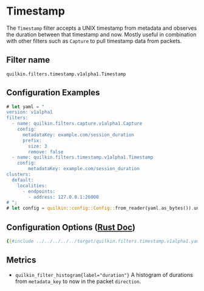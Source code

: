 # Timestamp

The `Timestamp` filter accepts a UNIX timestamp from metadata and observes the
duration between that timestamp and now. Mostly useful in combination with other
filters such as `Capture` to pull timestamp data from packets.

## Filter name
```text
quilkin.filters.timestamp.v1alpha1.Timestamp
```

## Configuration Examples
```rust
# let yaml = "
version: v1alpha1
filters:
  - name: quilkin.filters.capture.v1alpha1.Capture
    config:
      metadataKey: example.com/session_duration
      prefix:
        size: 3
        remove: false
  - name: quilkin.filters.timestamp.v1alpha1.Timestamp
    config:
        metadataKey: example.com/session_duration
clusters:
  default:
    localities:
      - endpoints:
        - address: 127.0.0.1:26000
# ";
# let config = quilkin::config::Config::from_reader(yaml.as_bytes()).unwrap();
```

## Configuration Options ([Rust Doc](../../../../api/quilkin/filters/timestamp/struct.Config.html))

```yaml
{{#include ../../../../../target/quilkin.filters.timestamp.v1alpha1.yaml}}
```

## Metrics

* `quilkin_filter_histogram{label="duration"}`
  A histogram of durations from `metadata_key` to now in the packet `direction`.

